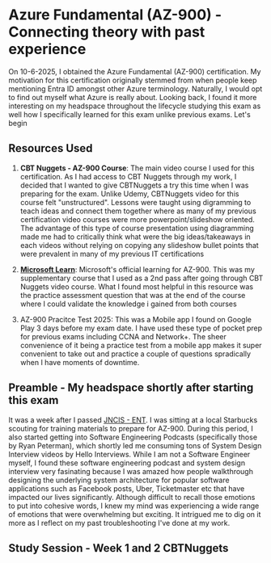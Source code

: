 # Azure Fundamental (AZ-900) - Connecting theory with past experience #

On 10-6-2025, I obtained the Azure Fundamental (AZ-900) certification. My motivation for this certification originally stemmed from when people keep mentioning Entra ID amongst other Azure terminology. Naturally, I would opt to find out myself what Azure is really about. Looking back, I found it more interesting on my headspace throughout the lifecycle studying this exam as well how I specifically learned for this exam unlike previous exams. Let's begin

## Resources Used ##
1. **CBT Nuggets - AZ-900 Course**: The main video course I used for this certification. As I had access to CBT Nuggets through my work, I decided that I wanted to give CBTNuggets a try this time when I was preparing for the exam. Unlike Udemy, CBTNuggets video for this course felt "unstructured". Lessons were taught using digramming to teach ideas and connect them together where as many of my previous certification video courses were more powerpoint/slideshow oriented. The advantage of this type of course presentation using diagramming made me had to critically think what were the big ideas/takeaways in each videos without relying on copying any slideshow bullet points that were prevalent in many of my previous IT certifications
   
2. [**Microsoft Learn**](https://learn.microsoft.com/en-us/training/courses/az-900t00): Microsoft's official learning for AZ-900. This was my supplementary course that I used as a 2nd pass after going through CBT Nuggets video course. What I found most helpful in this resource was the practice assessment question that was at the end of the course where I could validate the knowledge i gained from both courses

3. AZ-900 Pracitce Test 2025: This was a Mobile app I found on Google Play 3 days before my exam date. I have used these type of pocket prep for previous exams including CCNA and Network+. The sheer convenience of it being a practice test from a mobile app makes it super convenient to take out and practice a couple of questions spradically when I have moments of downtime.

## Preamble - My headspace shortly after starting this exam ##
It was a week after I passed [JNCIS - ENT](https://github.com/bobchen48/Writeups/tree/main/JNCIS%20-%20ENT). I was sitting at a local Starbucks scouting for training materials to prepare for AZ-900. During this period, I also started getting into Software Engineering Podcasts (specifically those by Ryan Peterman), which shortly led me consuming tons of System Design Interview videos by Hello Interviews. While I am not a Software Engineer myself, I found these software engineering podcast and system design interview very fasinating because I was amazed how people walkthrough designing the underlying system architecture for popular software applications such as Facebook posts, Uber, Ticketmaster etc that have impacted our lives significantly. Although difficult to recall those emotions to put into cohesive words, I knew my mind was experiencing a wide range of emotions that were overwhelming but exciting. It intrigued me to dig on it more as I reflect on my past troubleshooting I've done at my work.

## Study Session - Week 1 and 2 CBTNuggets ##


